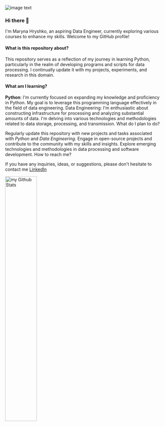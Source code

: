 ![image text](https://github.com/MarynaHryshko/MarynaHryshko/blob/main/book_c.jpg?raw=true)

### Hi there 👋

I'm Maryna Hryshko, an aspiring Data Engineer, currently exploring various courses to enhance my skills. Welcome to my GitHub profile!

#### What is this repository about?

This repository serves as a reflection of my journey in learning Python, particularly in the realm of developing programs and scripts for data processing. I continually update it with my projects, experiments, and research in this domain.

#### What am I learning?

**Python**: I'm currently focused on expanding my knowledge and proficiency in Python. My goal is to leverage this programming language effectively in the field of data engineering.
Data Engineering: I'm enthusiastic about constructing infrastructure for processing and analyzing substantial amounts of data. I'm delving into various technologies and methodologies related to data storage, processing, and transmission.
What do I plan to do?

Regularly update this repository with new projects and tasks associated with *Python* and *Data Engineering*.
Engage in open-source projects and contribute to the community with my skills and insights.
Explore emerging technologies and methodologies in data processing and software development.
How to reach me?

If you have any inquiries, ideas, or suggestions, please don't hesitate to contact me [LinkedIn](www.linkedin.com/in/maryna-hryshko-52b2762a)

<img align="center" src="https://github-readme-stats.vercel.app/api?username=marynahryshko&include_all_commits=true&count_private=true&show_icons=true&theme=gotham" width="45%" align="right" alt="my Github Stats"/>

